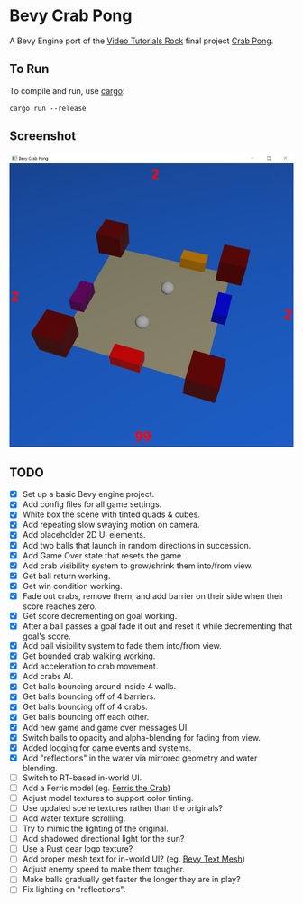 # Bevy Crab Pong

A Bevy Engine port of the [Video Tutorials Rock](http://www.videotutorialsrock.com/index.php) final project [Crab Pong](http://www.videotutorialsrock.com/opengl_tutorial/crab_pong/home.php).

## To Run

To compile and run, use [cargo](https://www.rust-lang.org/learn/get-started):

```shell
cargo run --release
```

## Screenshot

![Bevy Crab Pong](screenshots/screenshot.jpg)

## TODO

- [x] Set up a basic Bevy engine project.
- [x] Add config files for all game settings.
- [x] White box the scene with tinted quads & cubes.
- [x] Add repeating slow swaying motion on camera.
- [x] Add placeholder 2D UI elements.
- [x] Add two balls that launch in random directions in succession.
- [x] Add Game Over state that resets the game.
- [x] Add crab visibility system to grow/shrink them into/from view.
- [x] Get ball return working.
- [x] Get win condition working.
- [x] Fade out crabs, remove them, and add barrier on their side when their score reaches zero.
- [x] Get score decrementing on goal working.
- [x] After a ball passes a goal fade it out and reset it while decrementing that goal's score.
- [x] Add ball visibility system to fade them into/from view.
- [x] Get bounded crab walking working.
- [x] Add acceleration to crab movement.
- [x] Add crabs AI.
- [x] Get balls bouncing around inside 4 walls.
- [x] Get balls bouncing off of 4 barriers.
- [x] Get balls bouncing off of 4 crabs.
- [x] Get balls bouncing off each other.
- [x] Add new game and game over messages UI.
- [x] Switch balls to opacity and alpha-blending for fading from view.
- [x] Added logging for game events and systems.
- [x] Add "reflections" in the water via mirrored geometry and water blending.
- [ ] Switch to RT-based in-world UI.
- [ ] Add a Ferris model (eg. [Ferris the Crab](https://sketchfab.com/3d-models/ferris-the-crab-e9bc16e19d1c4880b30d2aa5fd174887))
- [ ] Adjust model textures to support color tinting.
- [ ] Use updated scene textures rather than the originals?
- [ ] Add water texture scrolling.
- [ ] Try to mimic the lighting of the original.
- [ ] Add shadowed directional light for the sun?
- [ ] Use a Rust gear logo texture?
- [ ] Add proper mesh text for in-world UI? (eg. [Bevy Text Mesh](https://github.com/blaind/bevy_text_mesh))
- [ ] Adjust enemy speed to make them tougher.
- [ ] Make balls gradually get faster the longer they are in play?
- [ ] Fix lighting on "reflections".
